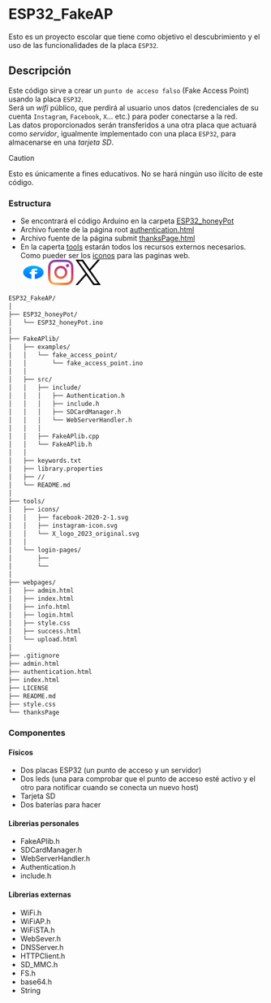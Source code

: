 # ESP32_FakeAP
Esto es un proyecto escolar que tiene como objetivo el descubrimiento y el uso de las funcionalidades de la placa `ESP32`.

## Descripción
Este código sirve a crear un `punto de acceso falso` (Fake Access Point) usando la placa `ESP32`.<br>
Será un _wifi_ público, que perdirá al usuario unos datos (credenciales de su cuenta `Instagram`, `Facebook`, `X`... etc.) para poder conectarse a la red.<br>
Las datos proporcionados serán transferidos a una otra placa que actuará como _servidor_, igualmente implementado con una placa `ESP32`, para almacenarse en una _tarjeta SD_.

> [!CAUTION]
> Esto es únicamente a fines educativos. No se hará ningún uso ilícito de este código.

### Estructura
* Se encontrará el código Arduino en la carpeta [ESP32_honeyPot](/ESP32_honeyPot)
* Archivo fuente de la página root [authentication.html](/authentication.html)
* Archivo fuente de la página submit [thanksPage.html](/thanksPage.html)
* En la caperta [tools](/tools) estarán todos los recursos externos necesarios. <br>
Como pueder ser los [iconos](/tools/icons) para las paginas web. <br>
<img height= 50 src="/tools/icons/facebook-2020-2-1.svg" width=50/> <img height= 50 src="/tools/icons/instagram-icon.svg" width=50/> <img height= 50 src="/tools/icons/X_logo_2023_original.svg" width=50/>

```
ESP32_FakeAP/
│
├── ESP32_honeyPot/
│   └── ESP32_honeyPot.ino
│
├── FakeAPlib/
│   ├── examples/
│   │   └── fake_access_point/
│   │       └── fake_access_point.ino
│   │
│   ├── src/
│   │   ├── include/
│   │   │   ├── Authentication.h
│   │   │   ├── include.h
│   │   │   ├── SDCardManager.h
│   │   │   └── WebServerHandler.h
│   │   │
│   │   ├── FakeAPlib.cpp
│   │   └── FakeAPlib.h
│   │
│   ├── keywords.txt
│   ├── library.properties
│   ├── //
│   └── README.md
│
├── tools/
│   ├── icons/
│   │   ├── facebook-2020-2-1.svg
│   │   ├── instagram-icon.svg
│   │   └── X_logo_2023_original.svg
│   │
│   └── login-pages/
│       ├──
│       └── 
│ 
├── webpages/
│   ├── admin.html
│   ├── index.html
│   ├── info.html
│   ├── login.html
│   ├── style.css
│   ├── success.html
│   └── upload.html
│
├── .gitignore
├── admin.html
├── authentication.html
├── index.html
├── LICENSE
├── README.md
├── style.css
└── thanksPage
```

### Componentes
#### Físicos
* Dos placas ESP32 (un punto de acceso y un servidor)
* Dos leds (una para comprobar que el punto de acceso esté activo y el otro para notificar cuando se conecta un nuevo host)
* Tarjeta SD
* Dos baterías para hacer <br>

#### Librerias personales
* FakeAPlib.h
* SDCardManager.h
* WebServerHandler.h
* Authentication.h
* include.h

#### Librerias externas
* WiFi.h
* WiFiAP.h
* WiFiSTA.h
* WebSever.h
* DNSServer.h
* HTTPClient.h
* SD_MMC.h
* FS.h
* base64.h
* String
